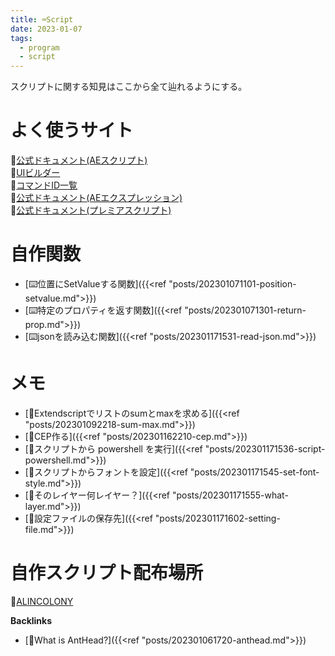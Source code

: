```yaml
---
title: ⌨️Script
date: 2023-01-07
tags:
  - program
  - script
---
```


スクリプトに関する知見はここから全て辿れるようにする。

# よく使うサイト
📝[公式ドキュメント(AEスクリプト)](https://ae-scripting.docsforadobe.dev/index.html)  
📝[UIビルダー](https://scriptui.joonas.me/)  
📝[コマンドID一覧](https://bitbucket.org/justin2taylor/workspace/snippets/aLjjBE)  
📝[公式ドキュメント(AEエクスプレッション)](https://ae-expressions.docsforadobe.dev/)  
📝[公式ドキュメント(プレミアスクリプト)](https://ppro-scripting.docsforadobe.dev/)  

# 自作関数
- [⌨️位置にSetValueする関数]({{<ref "posts/202301071101-position-setvalue.md">}})
- [⌨️特定のプロパティを返す関数]({{<ref "posts/202301071301-return-prop.md">}})
- [⌨️jsonを読み込む関数]({{<ref "posts/202301171531-read-json.md">}})

# メモ
- [📝Extendscriptでリストのsumとmaxを求める]({{<ref "posts/202301092218-sum-max.md">}})  
- [📝CEP作る]({{<ref "posts/202301162210-cep.md">}})  
- [📝スクリプトから powershell を実行]({{<ref "posts/202301171536-script-powershell.md">}})  
- [📝スクリプトからフォントを設定]({{<ref "posts/202301171545-set-font-style.md">}})  
- [📝そのレイヤー何レイヤー？]({{<ref "posts/202301171555-what-layer.md">}})  
- [📝設定ファイルの保存先]({{<ref "posts/202301171602-setting-file.md">}})  

# 自作スクリプト配布場所
🐜[ALINCOLONY](https://www.alinco.shop/plugin-script/)

**Backlinks**
- [🐜What is AntHead?]({{<ref "posts/202301061720-anthead.md">}})